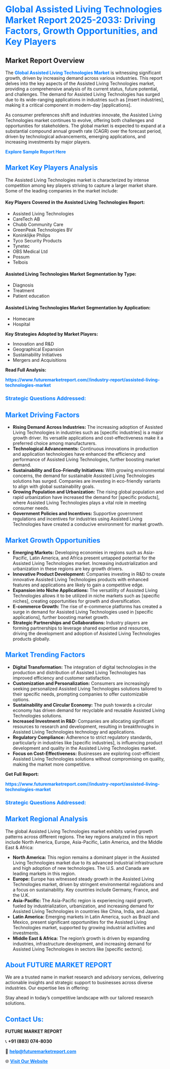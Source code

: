 <h1 style="color: #007BFF;">Global Assisted Living Technologies Market Report 2025-2033: Driving Factors, Growth Opportunities, and Key Players</h1>

<section id="overview">
<h2>Market Report Overview</h2>
<p>The <a href="https://www.futuremarketreport.com//industry-report/assisted-living-technologies-market" style="color: #007BFF; text-decoration: none;"><strong>Global Assisted Living Technologies Market</strong></a> is witnessing significant growth, driven by increasing demand across various industries. This report delves into the key aspects of the Assisted Living Technologies market, providing a comprehensive analysis of its current status, future potential, and challenges. The demand for Assisted Living Technologies has surged due to its wide-ranging applications in industries such as [insert industries], making it a critical component in modern-day [applications].</p>
<p>As consumer preferences shift and industries innovate, the Assisted Living Technologies market continues to evolve, offering both challenges and opportunities for stakeholders. The global market is expected to expand at a substantial compound annual growth rate (CAGR) over the forecast period, driven by technological advancements, emerging applications, and increasing investments by major players.</p>
</section>

<section id="overview">
<p><a href="https://www.futuremarketreport.com//request-sample/reportId=50075" style="color: #007BFF; text-decoration: none;"><strong>Explore Sample Report Here</strong></a></p>
</section>

<section id="key-players">
<h2 style="color: #007BFF;">Market Key Players Analysis</h2>
<p>The Assisted Living Technologies market is characterized by intense competition among key players striving to capture a larger market share. Some of the leading companies in the market include:</p>
<h4>Key Players Covered in the Assisted Living Technologies Report:</h4>
<ul><li>Assisted Living Technologies</li><li>CareTech AB</li><li>Chubb Community Care</li><li>GreenPeak Technologies BV</li><li>Koninklijke Philips</li><li>Tyco Security Products</li><li>Tynetec</li><li>OBS Medical Ltd</li><li>Possum</li><li>Telbois</li></ul>
<h4>Assisted Living Technologies Market Segmentation by Type:</h4>
<ul><li>Diagnosis</li><li>Treatment</li><li>Patient education</li></ul>

<h4>Assisted Living Technologies Market Segmentation by Application:</h4>
<ul><li>Homecare</li><li>Hospital</li></ul>
<p><strong>Key Strategies Adopted by Market Players:</strong></p>
<ul>
<li>Innovation and R&D</li>
<li>Geographical Expansion</li>
<li>Sustainability Initiatives</li>
<li>Mergers and Acquisitions</li>
</ul>
</section>

<section>
<p><strong>Read Full Analysis: </strong></p><a href="https://www.futuremarketreport.com//industry-report/assisted-living-technologies-market" style="color: #007BFF; text-decoration: none;"><strong>https://www.futuremarketreport.com//industry-report/assisted-living-technologies-market</strong></a>
<h3 style="color: #007BFF;">Strategic Questions Addressed:</h3>
</section>

<section id="driving-factors">
<h2 style="color: #007BFF;">Market Driving Factors</h2>
<ul>
<li><strong>Rising Demand Across Industries:</strong> The increasing adoption of Assisted Living Technologies in industries such as [specific industries] is a major growth driver. Its versatile applications and cost-effectiveness make it a preferred choice among manufacturers.</li>
<li><strong>Technological Advancements:</strong> Continuous innovations in production and application technologies have enhanced the efficiency and performance of Assisted Living Technologies, further boosting market demand.</li>
<li><strong>Sustainability and Eco-Friendly Initiatives:</strong> With growing environmental concerns, the demand for sustainable Assisted Living Technologies solutions has surged. Companies are investing in eco-friendly variants to align with global sustainability goals.</li>
<li><strong>Growing Population and Urbanization:</strong> The rising global population and rapid urbanization have increased the demand for [specific products], where Assisted Living Technologies plays a vital role in meeting consumer needs.</li>
<li><strong>Government Policies and Incentives:</strong> Supportive government regulations and incentives for industries using Assisted Living Technologies have created a conducive environment for market growth.</li>
</ul>
</section>

<section id="growth-opportunities">
<h2 style="color: #007BFF;">Market Growth Opportunities</h2>
<ul>
<li><strong>Emerging Markets:</strong> Developing economies in regions such as Asia-Pacific, Latin America, and Africa present untapped potential for the Assisted Living Technologies market. Increasing industrialization and urbanization in these regions are key growth drivers.</li>
<li><strong>Innovative Product Development:</strong> Companies investing in R&D to create innovative Assisted Living Technologies products with enhanced features and applications are likely to gain a competitive edge.</li>
<li><strong>Expansion into Niche Applications:</strong> The versatility of Assisted Living Technologies allows it to be utilized in niche markets such as [specific niches], creating opportunities for growth and diversification.</li>
<li><strong>E-commerce Growth:</strong> The rise of e-commerce platforms has created a surge in demand for Assisted Living Technologies used in [specific applications], further boosting market growth.</li>
<li><strong>Strategic Partnerships and Collaborations:</strong> Industry players are forming partnerships to leverage shared expertise and resources, driving the development and adoption of Assisted Living Technologies products globally.</li>
</ul>
</section>

<section id="trending-factors">
<h2 style="color: #007BFF;">Market Trending Factors</h2>
<ul>
<li><strong>Digital Transformation:</strong> The integration of digital technologies in the production and distribution of Assisted Living Technologies has improved efficiency and customer satisfaction.</li>
<li><strong>Customization and Personalization:</strong> Consumers are increasingly seeking personalized Assisted Living Technologies solutions tailored to their specific needs, prompting companies to offer customizable options.</li>
<li><strong>Sustainability and Circular Economy:</strong> The push towards a circular economy has driven demand for recyclable and reusable Assisted Living Technologies solutions.</li>
<li><strong>Increased Investment in R&D:</strong> Companies are allocating significant resources to research and development, resulting in breakthroughs in Assisted Living Technologies technology and applications.</li>
<li><strong>Regulatory Compliance:</strong> Adherence to strict regulatory standards, particularly in industries like [specific industries], is influencing product development and quality in the Assisted Living Technologies market.</li>
<li><strong>Focus on Cost-Effectiveness:</strong> Businesses are exploring cost-efficient Assisted Living Technologies solutions without compromising on quality, making the market more competitive.</li>
</ul>
</section>

<section>
<p><strong>Get Full Report: </strong></p><a href="https://www.futuremarketreport.com//industry-report/assisted-living-technologies-market" style="color: #007BFF; text-decoration: none;"><strong>https://www.futuremarketreport.com//industry-report/assisted-living-technologies-market</strong></a>
<h3 style="color: #007BFF;">Strategic Questions Addressed:</h3>
</section>


<section id="regional-analysis">
<h2 style="color: #007BFF;">Market Regional Analysis</h2>
<p>The global Assisted Living Technologies market exhibits varied growth patterns across different regions. The key regions analyzed in this report include North America, Europe, Asia-Pacific, Latin America, and the Middle East & Africa:</p>
<ul>
<li><strong>North America:</strong> This region remains a dominant player in the Assisted Living Technologies market due to its advanced industrial infrastructure and high adoption of new technologies. The U.S. and Canada are leading markets in this region.</li>
<li><strong>Europe:</strong> Europe has witnessed steady growth in the Assisted Living Technologies market, driven by stringent environmental regulations and a focus on sustainability. Key countries include Germany, France, and the U.K.</li>
<li><strong>Asia-Pacific:</strong> The Asia-Pacific region is experiencing rapid growth, fueled by industrialization, urbanization, and increasing demand for Assisted Living Technologies in countries like China, India, and Japan.</li>
<li><strong>Latin America:</strong> Emerging markets in Latin America, such as Brazil and Mexico, present significant opportunities for the Assisted Living Technologies market, supported by growing industrial activities and investments.</li>
<li><strong>Middle East & Africa:</strong> The region’s growth is driven by expanding industries, infrastructure development, and increasing demand for Assisted Living Technologies in sectors like [specific sectors].</li>
</ul>
</section>

<footer>
<h2 style="color: #007BFF;">About FUTURE MARKET REPORT</h2>
<p>We are a trusted name in market research and advisory services, delivering actionable insights and strategic support to businesses across diverse industries. Our expertise lies in offering:</p>

<p>Stay ahead in today’s competitive landscape with our tailored research solutions.</p>

<h2 style="color: #007BFF;">Contact Us:</h2>
<p><strong>FUTURE MARKET REPORT</strong></p>
<p>📞 <strong>+91 (883) 074-8030</strong></p>
<p>📧 <strong><a href="mailto:help@futuremarketreport.com" style="color: #007BFF;">help@futuremarketreport.com</a></strong></p>
<p>🌐 <strong><a href="https://www.futuremarketreport.com/" style="color: #007BFF;">Visit Our Website</a></strong></p>
</footer>